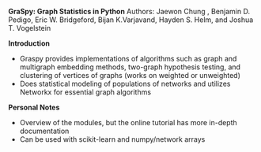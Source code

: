 **GraSpy: Graph Statistics in Python**
Authors: Jaewon Chung , Benjamin D. Pedigo, Eric W. Bridgeford, Bijan K.Varjavand, Hayden S. Helm, and Joshua T. Vogelstein

**Introduction**
- Graspy provides implementations of algorithms such as graph and multigraph embedding methods, two-graph hypothesis testing, and clustering of vertices of graphs (works on weighted or unweighted)
 - Does statistical modeling of populations of networks and utilizes Networkx for essential graph algorithms

**Personal Notes**
- Overview of the modules, but the online tutorial has more in-depth documentation
- Can be used with scikit-learn and numpy/network arrays
